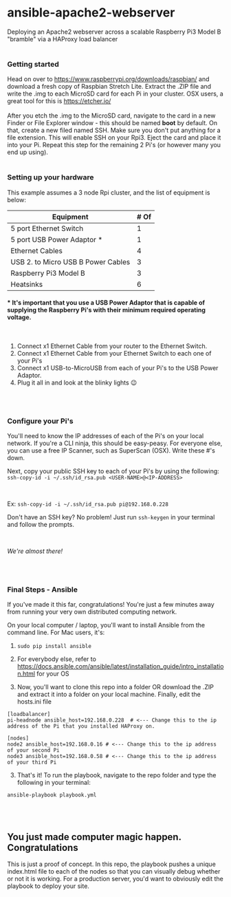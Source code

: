 # ansible-apache2-webserver
Deploying an Apache2 webserver across a scalable Raspberry Pi3 Model B "bramble" via a HAProxy load balancer
<br><br>
### Getting started
Head on over to https://www.raspberrypi.org/downloads/raspbian/ and download a fresh copy of Raspbian Stretch Lite. Extract the .ZIP file and write the .img to each MicroSD card for each Pi in your cluster. OSX users, a great tool for this is https://etcher.io/
<br><br>
After you etch the .img to the MicroSD card, navigate to the card in a new Finder or File Explorer window - this should be named **boot** by default. On that, create a new filed named SSH. Make sure you don't put anything for a file extension. This will enable SSH on your Rpi3. Eject the card and place it into your Pi. Repeat this step for the remaining 2 Pi's (or however many you end up using).
<br><br>
### Setting up your hardware
This example assumes a 3 node Rpi cluster, and the list of equipment is below:
<br>

Equipment | # Of
----------|-----
5 port Ethernet Switch | 1 
5 port USB Power Adaptor * | 1 
Ethernet Cables | 4 
USB 2. to Micro USB B Power Cables | 3 
Raspberry Pi3 Model B | 3 
Heatsinks | 6 

#### * It's important that you use a USB Power Adaptor that is capable of supplying the Raspberry Pi's with their minimum required operating voltage. 

<br>

1. Connect x1 Ethernet Cable from your router to the Ethernet Switch.
2. Connect x1 Ethernet Cable from your Ethernet Switch to each one of your Pi's
3. Connect x1 USB-to-MicroUSB from each of your Pi's to the USB Power Adaptor.
4. Plug it all in and look at the blinky lights :wink:

<br><br>

### Configure your Pi's
You'll need to know the IP addresses of each of the Pi's on your local network. If you're a CLI ninja, this should be easy-peasy. For everyone else, you can use a free IP Scanner, such as SuperScan (OSX). Write these #'s down.

Next, copy your public SSH key to each of your Pi's by using the following:
`ssh-copy-id -i ~/.ssh/id_rsa.pub <USER-NAME>@<IP-ADDRESS>`

<br>

Ex: `ssh-copy-id -i ~/.ssh/id_rsa.pub pi@192.168.0.228` 

Don't have an SSH key? No problem! Just run `ssh-keygen` in your terminal and follow the prompts.

<br>

_We're almost there!_

<br><br>

### Final Steps - Ansible
If you've made it this far, congratulations! You're just a few minutes away from running your very own distributed computing network.

On your local computer / laptop, you'll want to install Ansible from the command line. For Mac users, it's: 
1. `sudo pip install ansible`
  1. For everybody else, refer to https://docs.ansible.com/ansible/latest/installation_guide/intro_installation.html for your OS
  
2. Now, you'll want to clone this repo into a folder OR download the .ZIP and extract it into a folder on your local machine. Finally, edit the hosts.ini file
```
[loadbalancer]
pi-headnode ansible_host=192.168.0.228  # <--- Change this to the ip address of the Pi that you installed HAProxy on.

[nodes]
node2 ansible_host=192.168.0.16 # <--- Change this to the ip address of your second Pi
node3 ansible_host=192.168.0.58 # <--- Change this to the ip address of your third Pi 
```

3. That's it! To run the playbook, navigate to the repo folder and type the following in your terminal:

`ansible-playbook playbook.yml` 

<br><br>

## You just made computer magic happen. Congratulations
This is just a proof of concept. In this repo, the playbook pushes a unique index.html file to each of the nodes so that you can visually debug whether or not it is working. For a production server, you'd want to obviously edit the playbook to deploy your site. 
